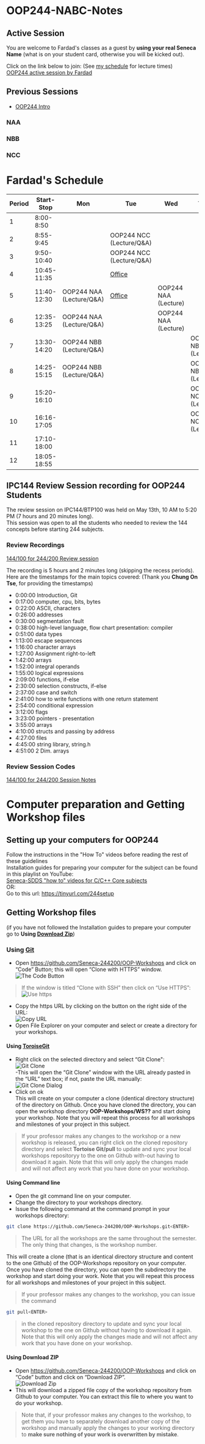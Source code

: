 # OOP244-NABC-Notes
## Active Session
You are welcome to Fardad's classes as a guest by **using your real Seneca Name** (what is on your student card, otherwise you will be kicked out).

Click on the link below to join: (See [my schedule](#fardads-schedule) for lecture times)<br />
[OOP244 active session by Fardad](https://connect.rna2.blindsidenetworks.com/invite/to?c=ZCZPI6bklyuiu7hfvhvA3y7Kn2MuYh-sdbSavyQI9XU&m=5dca1315706a7fb0dde9ca7d036830d2b4672d43&t=1631018966547&u=senecacollege)
## Previous Sessions
- [OOP244 Intro](https://recordings.rna2.blindsidenetworks.com/senecacollege/e19c72b89c437bc548771f0818048fe75798867f-1631018966584/capture/)

### NAA

### NBB

### NCC


# Fardad's Schedule
| Period | Start-Stop  | Mon | Tue | Wed | Thu | Fri |
|--------|-------------|-----|-----|-----|------|------|
| 1      | 8:00-8:50   | |||| |
| 2      | 8:55-9:45   | |OOP244 NCC (Lecture/Q&A)||| |
| 3      | 9:50-10:40  | |OOP244 NCC (Lecture/Q&A)| || |
| 4      | 10:45-11:35 | |[Office](https://teams.microsoft.com/l/team/19%3aCAXjRJyUURGczRLmR8Yjs_B8IVCqC3yLi5XX0f9hnRA1%40thread.tacv2/conversations?groupId=497b3c92-f3bb-47c3-8459-c8a8cff5e751&tenantId=eb34f74a-58e7-4a8b-9e59-433e4c412757)| || |
| 5      | 11:40-12:30 |OOP244 NAA (Lecture/Q&A) |[Office](https://teams.microsoft.com/l/team/19%3aCAXjRJyUURGczRLmR8Yjs_B8IVCqC3yLi5XX0f9hnRA1%40thread.tacv2/conversations?groupId=497b3c92-f3bb-47c3-8459-c8a8cff5e751&tenantId=eb34f74a-58e7-4a8b-9e59-433e4c412757)|OOP244 NAA (Lecture) | | |
| 6      | 12:35-13:25 |OOP244 NAA (Lecture/Q&A) ||OOP244 NAA (Lecture) | | |
| 7      | 13:30-14:20 |OOP244 NBB (Lecture/Q&A) | | |OOP244 NBB (Lecture) ||
| 8      | 14:25-15:15 |OOP244 NBB (Lecture/Q&A) | | |OOP244 NBB (Lecture) ||
| 9      | 15:20-16:10 | | ||OOP244 NCC (Lecture)||
| 10     | 16:16-17:05 | |||OOP244 NCC (Lecture)||
| 11     | 17:10-18:00 | | | | | |
| 12     | 18:05-18:55 | | | | | |

## IPC144 Review Session recording for OOP244 Students
The review session on IPC144/BTP100 was held on May 13th, 10 AM to 5:20 PM (7 hours and 20 minutes long). <br />
This session was open to all the students who needed to review the 144 concepts before starting 244 subjects.<br />

### Review Recordings
[144/100 for 244/200 Review session](https://recordings.rna2.blindsidenetworks.com/senecacollege/f2f6a54f9f645d3f6c67dcc4a92dcade141b9b99-1620913137318/capture/)

The recording is 5 hours and 2 minutes long (skipping the recess periods).<br />
Here are the timestamps for the main topics covered: (Thank you **Chung On Tse**, for providing the timestamps)<br />

- 0:00:00 Introduction, Git 
- 0:17:00 computer, cpu, bits, bytes
- 0:22:00 ASCII, characters
- 0:26:00 addresses
- 0:30:00 segmentation fault
- 0:38:00 high-level language, flow chart presentation: compiler
- 0:51:00 data types
- 1:13:00 escape sequences
- 1:16:00 character arrays
- 1:27:00 Assignment right-to-left
- 1:42:00 arrays
- 1:52:00 integral operands
- 1:55:00 logical expressions
- 2:09:00 functions, if-else
- 2:30:00 selection constructs, if-else
- 2:37:00 case and switch
- 2:41:00 how to write functions with one return statement
- 2:54:00 conditional expression
- 3:12:00 flags
- 3:23:00 pointers - presentation
- 3:55:00 arrays
- 4:10:00 structs and passing by address
- 4:27:00 files
- 4:45:00 string library, string.h
- 4:51:00 2 Dim. arrays
### Review Session Codes
[144/100 for 244/200 Session Notes](https://github.com/Seneca-244200/OOP244NABC-Notes/tree/main/144For244Review)


# Computer preparation and Getting Workshop files
## Setting up your computers for OOP244

Follow the instructions in the "How To" videos before reading the rest of these guidelines<br />
Installation guides for preparing your computer for the subject can be found in this playlist on YouTube:<br />
[Seneca-SDDS "how to" videos for C/C++ Core subjects](https://www.youtube.com/playlist?list=PLxB4x6RkylosAh1of4FnX7-g2fk0MUeyc)<br />
OR:<br />
Go to this url: https://tinyurl.com/244setup 


## Getting Workshop files
(if you have not followed the Installation guides to prepare your computer go to **Using [Download Zip](#using-download-zip)**)<br />

### Using [Git](https://git-scm.com/download/win)
- Open https://github.com/Seneca-244200/OOP-Workshops and click on “Code” Button; this will open “Clone with HTTPS” window.<br />
![The Code Button](images/code.png)
> If the window is titled “Clone with SSH” then click on “Use HTTPS”: <br />
![Use https](images/usehttps.png)
- Copy the https URL by clicking on the button on the right side of the URL:<br />![Copy URL](images/copyurl.png)
- Open File Explorer on your computer and select or create a directory for your workshops.
#### Using [ToroiseGit](https://tortoisegit.org/download/)
- Right click on the selected directory and select “Git Clone":<br /> ![Git Clone](images/gitclone.png)<br />
-This will open the “Git Clone” window with the URL already pasted in the “URL” text box; if not, paste the URL manually:<br /> ![Git Clone Dialog](images/gitcloneDialog.png)<br />
- Click on ok<br />
This will create on your computer a clone (identical directory structure) of the directory on Github.  Once you have cloned the directory, you can open the workshop directory **OOP-Workshops/WS??** and start doing your workshop. Note that you will repeat this process for all workshops and milestones of your project in this subject.
> If your professor makes any changes to the workshop or a new workshop is released, you can right click on the cloned repository directory and select **Tortoise Git/pull** to update and sync your local workshops repositoryy to the one on Github with-out having to download it again. Note that this will only apply the changes made and will not affect any work that you have done on your workshop.
#### Using Command line
- Open the git command line on your computer.
- Change the directory to your workshops directory.
- Issue the following command at the command prompt in your workshops directory: 
``` bash
git clone https://github.com/Seneca-244200/OOP-Workshops.git<ENTER>
```
> The URL for all the workshops are the same throughout the semester. The only thing that changes, is the workshop number.<br/>

This will create a clone (that is an identical directory structure and content to the one Github) of the OOP-Workshops repository on your computer.  Once you have cloned the directory, you can open the subdirectory the workshop and start doing your work. Note that you will repeat this process for all workshops and milestones of your project in this subject.

> If your professor makes any changes to the workshop, you can issue the command
``` bash 
git pull<ENTER>
``` 
>  in the cloned repository directory to update and sync your local workshop to the one on Github without having to download it again. Note that this will only apply the changes made and will not affect any work that you have done on your workshop.

#### Using Download ZIP
- Open https://github.com/Seneca-244200/OOP-Workshops  and click on “Code” button and click on “Download ZIP”.<br />
![Download Zip](images/downloadzip.png)<br />
- This will download a zipped file copy of the workshop repository from Github to your computer. You can extract this file to where you want to do your workshop. <br />
> Note that, if your professor makes any changes to the workshop, to get them you have to separately download another copy of the workshop and manually apply the changes to your working directory to **make sure nothing of your work is overwritten by mistake**.

